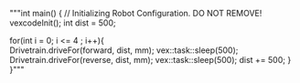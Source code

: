 """int main() {
  // Initializing Robot Configuration. DO NOT REMOVE!
  vexcodeInit();
  int dist = 500;

  for(int i = 0; i <= 4 ; i++){  
    Drivetrain.driveFor(forward, dist, mm); 
    vex::task::sleep(500);
    Drivetrain.driveFor(reverse, dist, mm);
    vex::task::sleep(500);
    dist += 500;
  }
}"""
